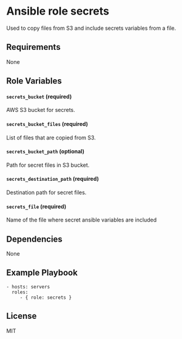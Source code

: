Ansible role secrets
=========

Used to copy files from S3 and include secrets variables from a file.

Requirements
------------

None

Role Variables
--------------


#### `secrets_bucket` (required)
AWS S3 bucket for secrets.

#### `secrets_bucket_files` (required)
List of files that are copied from S3.

#### `secrets_bucket_path` (optional)
Path for secret files in S3 bucket.

#### `secrets_destination_path` (required)
Destination path for secret files.

#### `secrets_file` (required)
Name of the file where secret ansible variables are included

Dependencies
------------

None

Example Playbook
----------------


    - hosts: servers
      roles:
         - { role: secrets }

License
-------

MIT
